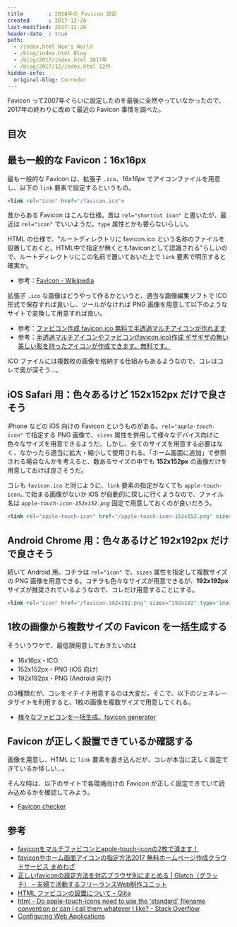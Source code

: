 ```yaml
---
title        : 2018年の Favicon 設定
created      : 2017-12-26
last-modified: 2017-12-26
header-date  : true
path:
  - /index.html Neo's World
  - /blog/index.html Blog
  - /blog/2017/index.html 2017年
  - /blog/2017/12/index.html 12月
hidden-info:
  original-blog: Corredor
---
```


Favicon って2007年ぐらいに設定したのを最後に全然やっていなかったので、2017年の終わりに改めて最近の Favicon 事情を調べた。

## 目次

## 最も一般的な Favicon：16x16px

最も一般的な Favicon は、拡張子 `.ico`、_16x16px_ でアイコンファイルを用意し、以下の `link` 要素で設定するというもの。

```html
<link rel="icon" href="/favicon.ico">
```

昔からある Favicon はこんな仕様。昔は `rel="shortcut icon"` と書いたが、最近は `rel="icon"` でいいようだ。`type` 属性とかも要らないらしい。

HTML の仕様で、"ルートディレクトリに favicon.ico という名称のファイルを設置しておくと、HTML中で指定が無くともfaviconとして認識される"らしいので、ルートディレクトリにこの名前で置いておいた上で `link` 要素で明示すると確実か。

- 参考：[Favicon - Wikipedia](https://ja.wikipedia.org/wiki/Favicon)

拡張子 `.ico` な画像はどうやって作るかというと、適当な画像編集ソフトで ICO 形式で保存すれば良いし、ツールがなければ PNG 画像を用意して以下のようなサイトで変換して用意すれば良い。

- 参考：[ファビコン作成 favicon.ico 無料で半透過マルチアイコンが作れます](https://ao-system.net/favicon/index.php)
- 参考：[半透過マルチアイコンやファビコン(favicon.ico)作成 ギザギザの無い美しい影を持ったアイコンが作成できます。無料です。](https://ao-system.net/alphaicon/)

ICO ファイルには複数枚の画像を格納する仕組みもあるようなので、コレはコレで奥が深そう…。

## iOS Safari 用：色々あるけど 152x152px だけで良さそう

iPhone などの iOS 向けの Favicon というものがある。_`rel="apple-touch-icon"`_ で指定する PNG 画像で、`sizes` 属性を併用して様々なデバイス向けに色々なサイズを用意できるようだ。しかし、全てのサイズを用意する必要はなく、なかったら適当に拡大・縮小して使用される。「ホーム画面に追加」で参照される場合なんかを考えると、数あるサイズの中でも **152x152px** の画像だけを用意しておけば良さそうだ。

コレも `favicon.ico` と同じように、`link` 要素の指定がなくても `apple-touch-icon…` で始まる画像がないか iOS が自動的に探しに行くようなので、ファイル名は _`apple-touch-icon-152x152.png`_ 固定で用意しておくのが良いだろう。

```html
<link rel="apple-touch-icon" href="/apple-touch-icon-152x152.png" sizes="152x152">
```

## Android Chrome 用：色々あるけど 192x192px だけで良さそう

続いて Android 用。コチラは `rel="icon"` で、`sizes` 属性を指定して複数サイズの PNG 画像を用意できる。コチラも色々なサイズが用意できるが、**192x192px** サイズが推奨されているようなので、コレだけ用意することにする。

```html
<link rel="icon" href="/favicon-192x192.png" sizes="192x192" type="image/png">
```

## 1枚の画像から複数サイズの Favicon を一括生成する

そういうワケで、最低限用意しておきたいのは

- 16x16px・ICO
- 152x152px・PNG (iOS 向け)
- 192x192px・PNG (Android 向け)

の3種類だが、コレをイチイチ用意するのは大変だ。そこで、以下のジェネレータサイトを利用すると、1枚の画像を複数サイズで用意してくれる。

- [様々なファビコンを一括生成。favicon generator](https://ao-system.net/favicongenerator/)

## Favicon が正しく設置できているか確認する

画像を用意し、HTML に `link` 要素を書き込んだが、コレが本当に正しく設定できているか怪しい…。

そんな時は、以下のサイトで各環境向けの Favicon が正しく設定できていて読み込めるかを確認してみよう。

- [Favicon checker](https://realfavicongenerator.net/favicon_checker?protocol=http&site=neo.s21.xrea.com#.WhqBEDdpGHs)

## 参考

- [faviconをマルチファビコンとapple-touch-iconの2枚で済ます！](http://www.02320.net/apple-touch-icon_for_android/)
- [faviconやホーム画面アイコンの指定方法2017 無料ホームページ作成クラウドサービス まめわざ](https://mamewaza.com/support/blog/favicon2017.html)
- [正しいfaviconの設定方法を対応ブラウザ別にまとめる | Glatch（グラッチ） – 夫婦で活動するフリーランスWeb制作ユニット](http://glatchdesign.com/blog/web/coding/943)
- [HTML ファビコンの設置について - Qiita](https://qiita.com/ayumisuzuki/items/5c976dc02a9aec906bf1)
- [html - Do apple-touch-icons need to use the 'standard' filename convention or can I call them whatever I like? - Stack Overflow](https://stackoverflow.com/questions/12437281/do-apple-touch-icons-need-to-use-the-standard-filename-convention-or-can-i-cal)
- [Configuring Web Applications](https://developer.apple.com/library/content/documentation/AppleApplications/Reference/SafariWebContent/ConfiguringWebApplications/ConfiguringWebApplications.html)
